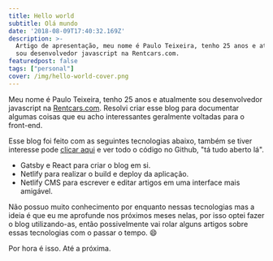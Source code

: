 ```yaml
---
title: Hello world
subtitle: Olá mundo
date: '2018-08-09T17:40:32.169Z'
description: >-
  Artigo de apresentação, meu nome é Paulo Teixeira, tenho 25 anos e atualmente
  sou desenvolvedor javascript na Rentcars.com.
featuredpost: false
tags: ["personal"]
cover: /img/hello-world-cover.png
---
```


Meu nome é Paulo Teixeira, tenho 25 anos e atualmente sou desenvolvedor javascript na [Rentcars.com](http://rentcars.com). Resolvi criar esse blog para documentar algumas coisas que eu acho interessantes geralmente voltadas para o front-end.

Esse blog foi feito com as seguintes tecnologias abaixo, também se tiver interesse pode [clicar aqui](https://github.com/pcesarteixeira/pauloteixeira.dev) e ver todo o código no Github, "tá tudo aberto lá".

- Gatsby e React para criar o blog em si.
- Netlify para realizar o build e deploy da aplicação.
- Netlify CMS para escrever e editar artigos em uma interface mais amigável.

Não possuo muito conhecimento por enquanto nessas tecnologias mas a ideia é que eu me aprofunde nos próximos meses nelas, por isso optei fazer o blog utilizando-as, então possivelmente vai rolar alguns artigos sobre essas tecnologias com o passar o tempo. 😄

Por hora é isso. Até a próxima.
